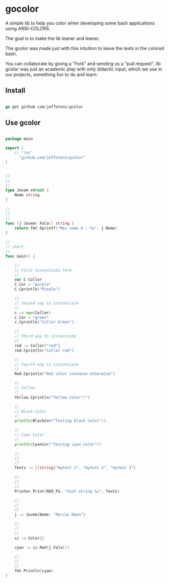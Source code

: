 # gocolor

A simple lib to help you color when developing some bash applications using ANSI-COLORS.

The goal is to make the lib leaner and leaner.

The gcolor was made just with this intuition to leave the texts in the colored bash.

You can collaborate by giving a "Fork" and sending us a "pull request", lib gcolor was just an academic play with only didactic input, which we use in our projects, something fun to do and learn.


## Install

```go

go get github.com/jeffotoni/gcolor

```

## Use gcolor

```go

package main

import (
	// "fmt"
	. "github.com/jeffotoni/gcolor"
)


//
//
//
type Jovem struct {
	Nome string
}

//
//
//
func (j Jovem) Fala() string {
	return fmt.Sprintf("Meu nome é : %s", j.Nome)
}

//
// start
//
func main() {

	//
	// First instantiate form
	//
	var C Collor
	C.Cor = "purple"
	C.Cprintln("Purple")

	//
	// Second way to instantiate
	//
	c := new(Collor)
	c.Cor = "green"
	c.Cprintln("Collor Green")

	//
	// Third way to instantiate
	//
	red := Collor{"red"}
	red.Cprintln("Collor red")

	//
	// Fourth way to instantiate
	//
	Red.Cprintln("Red color instance otherwise")

	//
	// Yellow
	//
	Yellow.Cprintln("Yellow color!!")

	//
	// Black Color
	//
	println(BlackCor("Testing black color"))

	//
	// Cyan Color
	//
	println(CyanCor("Testing cyan color"))

	//
	//
	//
	Texts := []string{"mytest 1", "mytest 2", "mytest 3"}

	//
	//
	//
	Printer.Print(RED_FG, "test string %s", Texts)

	//
	//
	//
	j := Jovem{Nome: "Marcus Mann"}

	//
	//
	//
	cc := Color{}

	cyan := cc.Red(j.Fala())

	//
	//
	//
	fmt.Println(cyan)
}


```